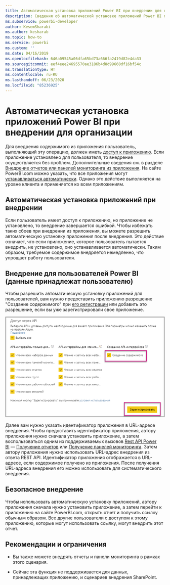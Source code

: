 ```yaml
---
title: Автоматическая установка приложений Power BI при внедрении для организации
description: Сведения об автоматической установке приложений Power BI при внедрении для организации.
ms.subservice: powerbi-developer
author: KesemSharabi
ms.author: kesharab
ms.topic: how-to
ms.service: powerbi
ms.custom: ''
ms.date: 04/16/2019
ms.openlocfilehash: 646a09545a06dfa65bd73a666fa2419d82e4da33
ms.sourcegitcommit: eef4eee24695570ae3186b4d8d99660df16bf54c
ms.translationtype: HT
ms.contentlocale: ru-RU
ms.lasthandoff: 06/23/2020
ms.locfileid: "85236925"
---
```

# <a name="auto-install-power-bi-apps-when-embedding-for-your-organization"></a>Автоматическая установка приложений Power BI при внедрении для организации

Для внедрения содержимого из приложения пользователь, выполняющий эту операцию, должен иметь [доступ к приложению](../../collaborate-share/service-create-distribute-apps.md). Если приложение установлено для пользователя, то внедрение осуществляется без проблем. Дополнительные сведения см. в разделе [Внедрение отчетов или панелей мониторинга из приложения](embed-from-apps.md). На сайте PowerBI.com можно указать, что все приложения могут [устанавливаться автоматически](https://powerbi.microsoft.com/blog/automatically-install-apps/). Однако это действие выполняется на уровне клиента и применяется ко всем приложениям.

## <a name="auto-install-app-on-embedding"></a>Автоматическая установка приложений при внедрении

Если пользователь имеет доступ к приложению, но приложение не установлено, то внедрение завершается ошибкой. Чтобы избежать таких сбоев при внедрении из приложения, вы можете разрешить автоматическую установку приложения после внедрения. Это действие означает, что если приложение, которое пользователь пытается внедрить, не установлено, оно устанавливается автоматически. Таким образом, требуемое содержимое внедряется немедленно, что упрощает работу пользователя.

## <a name="embed-for-power-bi-users-user-owns-data"></a>Внедрение для пользователей Power BI (данные принадлежат пользователю)

Чтобы разрешить автоматическую установку приложений для пользователей, вам нужно предоставить приложению разрешение "Создание содержимого" при [его регистрации](register-app.md#register-with-the-power-bi-application-registration-tool) или добавить это разрешение, если вы уже зарегистрировали свое приложение.

![Регистрация приложения с разрешением на создание содержимого](media/embed-auto-install-app/register-app-create-content.png)

Далее вам нужно указать идентификатор приложения в URL-адресе внедрения. Чтобы предоставить идентификатор приложения, автору приложения нужно сначала установить приложение, а затем воспользоваться одним из поддерживаемых вызовов [Rest API Power BI](https://docs.microsoft.com/rest/api/power-bi/) — [Получение отчетов](https://docs.microsoft.com/rest/api/power-bi/reports/getreports) или [Получение панелей мониторинга](https://docs.microsoft.com/rest/api/power-bi/dashboards/getdashboards). Затем автору приложения нужно использовать URL-адрес внедрения из ответа REST API. Идентификатор приложения отображается в URL-адресе, если содержимое получено из приложения.  После получения URL-адреса внедрения его можно использовать для систематического внедрения.

## <a name="secure-embed"></a>Безопасное внедрение

Чтобы использовать автоматическую установку приложений, автору приложения сначала нужно установить приложение, а затем перейти к приложению на сайте PowerBI.com, открыть отчет и получить ссылку обычным образом. Все другие пользователи с доступом к этому приложению, которые могут использовать ссылку, могут внедрить этот отчет.

## <a name="considerations-and-limitations"></a>Рекомендации и ограничения

* Вы также можете внедрять отчеты и панели мониторинга в рамках этого сценария.

* Сейчас эта функция не поддерживается для данных, принадлежащих приложению, и сценариев внедрения SharePoint.